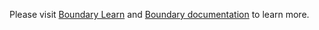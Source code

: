 Please visit [Boundary Learn](https://learn.hashicorp.com/collections/boundary/getting-started) and [Boundary documentation](https://www.boundaryproject.io/docs/getting-started/run-and-login) to learn more. 
